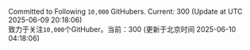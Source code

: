 Committed to Following `10,000` GitHubers. Current: <!-- FOLLOWING_COUNT -->300<!-- FOLLOWING_COUNT --> (Update at UTC <!-- LAST_UPDATED -->2025-06-09 20:18:06<!-- LAST_UPDATED -->)<br>
致力于关注`10,000`个GitHuber。当前：<!-- FOLLOWING_COUNT -->300<!-- FOLLOWING_COUNT --> (更新于北京时间 <!-- LAST_UPDATED_CST -->2025-06-10 04:18:06<!-- LAST_UPDATED_CST -->)
